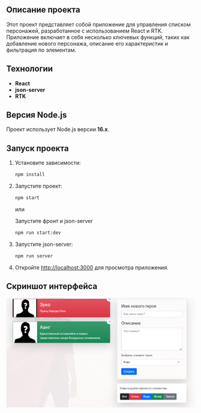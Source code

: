 ## Описание проекта

Этот проект представляет собой приложение для управления списком персонажей, разработанное с использованием React и RTK. Приложение включает в себя несколько ключевых функций, таких как добавление нового персонажа, описание его характеристик и фильтрация по элементам.

## Технологии

- **React**
- **json-server**
- **RTK**

## Версия Node.js

Проект использует Node.js версии **16.x**.

## Запуск проекта

1. Установите зависимости:

   ```bash
   npm install
   ```

2. Запустите проект:

   ```bash
   npm start
   ```

   или

   Запустите фронт и json-server

   ```bash
   npm run start:dev
   ```

3. Запустите json-server:

   ```bash
   npm run server
   ```

4. Откройте [http://localhost:3000](http://localhost:3000) для просмотра приложения.

## Скриншот интерфейса

![Интерфейс](https://github.com/s1zykh/hero_admin_panel/blob/main/src/assets/screenshot.png)
